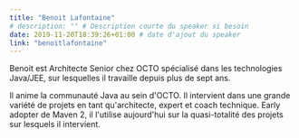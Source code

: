 ```yaml
---
title: "Benoit Lafontaine"
# description: "" # Description courte du speaker si besoin
date: 2019-11-20T18:39:26+01:00 # date d'ajout du speaker
link: "benoitlafontaine"
---
```

Benoit est Architecte Senior chez OCTO spécialisé dans les technologies Java/JEE, sur lesquelles il travaille depuis plus de sept ans.

Il anime la communauté Java au sein d'OCTO. Il intervient dans une grande variété de projets en tant qu'architecte, expert et coach technique. Early adopter de Maven 2, il l'utilise aujourd'hui sur la quasi-totalité des projets sur lesquels il intervient.